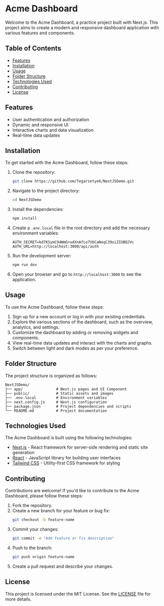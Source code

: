 # Acme Dashboard

Welcome to the Acme Dashboard, a practice project built with Next.js. This project aims to create a modern and responsive dashboard application with various features and components.

## Table of Contents

- [Features](#features)
- [Installation](#installation)
- [Usage](#usage)
- [Folder Structure](#folder-structure)
- [Technologies Used](#technologies-used)
- [Contributing](#contributing)
- [License](#license)

## Features

- User authentication and authorization
- Dynamic and responsive UI
- Interactive charts and data visualization
- Real-time data updates

## Installation

To get started with the Acme Dashboard, follow these steps:

1. Clone the repository:
   ```bash
   git clone https://github.com/Tegarsetyo6/NextJSDemo.git
   ```

2. Navigate to the project directory:
   ```bash
   cd NextJSDemo
   ```

3. Install the dependencies:
   ```bash
   npm install
   ```

4. Create a `.env.local` file in the root directory and add the necessary environment variables:
   ```env
   AUTH_SECRET=kd7KSymC94WmG+udXnAfLo7V6CaNoqC39oiZIUBQJVc
   AUTH_URL=http://localhost:3000/api/auth
   ```

5. Run the development server:
   ```bash
   npm run dev
   ```

6. Open your browser and go to `http://localhost:3000` to see the application.

## Usage

To use the Acme Dashboard, follow these steps:

1. Sign up for a new account or log in with your existing credentials.
2. Explore the various sections of the dashboard, such as the overview, analytics, and settings.
3. Customize the dashboard by adding or removing widgets and components.
4. View real-time data updates and interact with the charts and graphs.
5. Switch between light and dark modes as per your preference.

## Folder Structure

The project structure is organized as follows:

```
NextJSDemo/
├── app/               # Next.js pages and UI Component
├── public/            # Static assets and images
├── .env.local         # Environment variables
├── next.config.js     # Next.js configuration
├── package.json       # Project dependencies and scripts
└── README.md          # Project documentation
```

## Technologies Used

The Acme Dashboard is built using the following technologies:

- [Next.js](https://nextjs.org/) - React framework for server-side rendering and static site generation
- [React](https://reactjs.org/) - JavaScript library for building user interfaces
- [Tailwind CSS](https://tailwindcss.com/) - Utility-first CSS framework for styling

## Contributing

Contributions are welcome! If you'd like to contribute to the Acme Dashboard, please follow these steps:

1. Fork the repository.
2. Create a new branch for your feature or bug fix:
   ```bash
   git checkout -b feature-name
   ```
3. Commit your changes:
   ```bash
   git commit -m "Add feature or fix description"
   ```
4. Push to the branch:
   ```bash
   git push origin feature-name
   ```
5. Create a pull request and describe your changes.

## License

This project is licensed under the MIT License. See the [LICENSE](LICENSE) file for more details.
